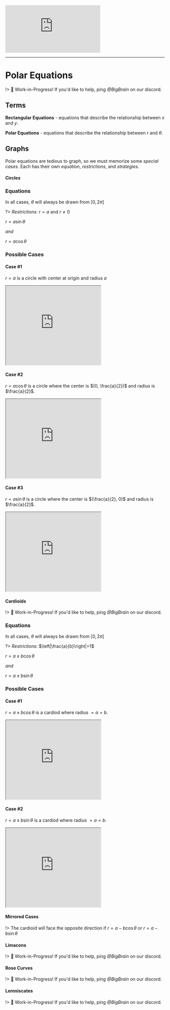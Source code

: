 <iframe class="video" src="https://www.youtube-nocookie.com/embed/flTz_pSzVFI" frameborder="0" allow="accelerometer; autoplay; encrypted-media; gyroscope; picture-in-picture" allowfullscreen></iframe>
<hr>

# Polar Equations
!> :hammer: Work-in-Progress! If you'd like to help, ping *@BigBrain* on our discord.


## Terms
**Rectangular Equations** - equations that describe the relationship between $x$ and $y$.

**Polar Equations** - equations that describe the relationship between $r$ and $\theta$.

## Graphs
Polar equations are tedious to graph, so we must memorize some *special cases*.
Each has their own *equation*, *restrictions*, and *strategies*.

<!-- tabs: start -->

#### **Circles**
### Equations
In all cases, $\theta$ will always be drawn from $[0, 2\pi]$

?> *Restrictions:* $r=a$ and $r\ne 0$

$r=a\sin{\theta}$

*and*

$r=a\cos{\theta}$

### Possible Cases
#### Case #1
$r=a$ is a circle with center at origin and radius $a$

<iframe src="https://www.desmos.com/calculator/rmnipmsy7v?embed" style="height: 250px"></iframe> 

#### Case #2
$r=a\cos{\theta}$ is a circle where the center is $(0, \frac{a}{2})$ and radius is $\frac{a}{2}$.

<iframe src="https://www.desmos.com/calculator/aiglvyoj2e?embed" style="height: 250px"></iframe> 

#### Case #3
$r=a\sin{\theta}$ is a circle where the center is $(\frac{a}{2}, 0)$ and radius is $\frac{a}{2}$.

<iframe src="https://www.desmos.com/calculator/bgc3brut91?embed" style="height: 250px"></iframe> 

#### **Cardioids**
!> :hammer: Work-in-Progress! If you'd like to help, ping *@BigBrain* on our discord.
### Equations
In all cases, $\theta$ will always be drawn from $[0, 2\pi]$

?> *Restrictions:* $\left|\frac{a}{b}\right|=1$

$r=a\pm b\cos{\theta}$

*and*

$r=a\pm b\sin{\theta}$

### Possible Cases
#### Case #1
$r=a\pm b\cos{\theta}$ is a cardiod where radius $= a = b$.
<iframe src="https://www.desmos.com/calculator/bfk1lfwpr4?embed" style="height: 250px"></iframe>

#### Case #2
$r=a\pm b\sin{\theta}$ is a cardiod where radius $= a = b$.
<iframe src="https://www.desmos.com/calculator/ijmh7sh2zq?embed" style="height: 250px"></iframe>

#### Mirrored Cases
!> The cardioid will face the opposite direction if $r=a - b\cos{\theta}$ or $r=a - b\sin{\theta}$


#### **Limacons**
!> :hammer: Work-in-Progress! If you'd like to help, ping *@BigBrain* on our discord.

#### **Rose Curves**
!> :hammer: Work-in-Progress! If you'd like to help, ping *@BigBrain* on our discord.

#### **Lemniscates**
!> :hammer: Work-in-Progress! If you'd like to help, ping *@BigBrain* on our discord.
<!-- tabs: end -->